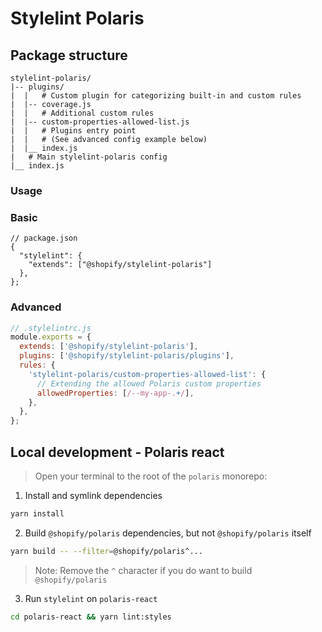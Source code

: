 # Stylelint Polaris

## Package structure

```
stylelint-polaris/
|-- plugins/
|  |   # Custom plugin for categorizing built-in and custom rules
|  |-- coverage.js
|  |   # Additional custom rules
|  |-- custom-properties-allowed-list.js
|  |   # Plugins entry point
|  |   # (See advanced config example below)
|  |__ index.js
|   # Main stylelint-polaris config
|__ index.js
```

### Usage

### Basic

```json5
// package.json
{
  "stylelint": {
    "extends": ["@shopify/stylelint-polaris"]
  },
};
```

### Advanced

```js
// .stylelintrc.js
module.exports = {
  extends: ['@shopify/stylelint-polaris'],
  plugins: ['@shopify/stylelint-polaris/plugins'],
  rules: {
    'stylelint-polaris/custom-properties-allowed-list': {
      // Extending the allowed Polaris custom properties
      allowedProperties: [/--my-app-.+/],
    },
  },
};
```

## Local development - Polaris react

> Open your terminal to the root of the `polaris` monorepo:

1. Install and symlink dependencies

```sh
yarn install
```

2. Build `@shopify/polaris` dependencies, but not `@shopify/polaris` itself

```sh
yarn build -- --filter=@shopify/polaris^...
```

> Note: Remove the `^` character if you do want to build `@shopify/polaris`

3. Run `stylelint` on `polaris-react`

```sh
cd polaris-react && yarn lint:styles
```
